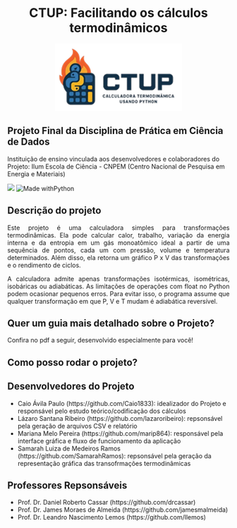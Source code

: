 <h1 align='center'>
  CTUP: Facilitando os cálculos termodinâmicos</a>
</h1>
<div align="center">

  ![logo](images/Logo_CTUP-removebg-preview.png)

</div>

<h2>Projeto Final da Disciplina de Prática em Ciência de Dados</h2> 
Instituição de ensino vinculada aos desenvolvedores e colaboradores do Projeto: Ilum Escola de Ciência - CNPEM (Centro Nacional de Pesquisa em Energia e Materiais)

<p align="center">

  <img loading="lazy" src="http://img.shields.io/static/v1?label=STATUS&message=EM%20DESENVOLVIMENTO&color=GREEN&style=for-the-badge"/>  ![Made withPython](https://img.shields.io/badge/Python-14354C?style=for-the-badge&logo=python&logoColor=white)

</p>

<h2>Descrição do projeto</a></h2>

<p align="justify"> Este projeto é uma calculadora simples para transformações termodinâmicas. Ela pode calcular calor, trabalho, variação da energia interna e da entropia em um gás monoatômico ideal a partir de uma sequência de pontos, cada um com pressão, volume e temperatura determinados. Além disso, ela retorna um gráfico P x V das transformações e o rendimento de ciclos.</p>

<p align='justify'> A calculadora admite apenas transformações isotérmicas, isométricas, isobáricas ou adiabáticas. As limitações de operações com float no Python podem ocasionar pequenos erros. Para evitar isso, o programa assume que qualquer transformação em que P, V e T mudam é adiabática reversível. </p>

<h2>Quer um guia mais detalhado sobre o Projeto? </h2>
Confira no pdf a seguir, desenvolvido especialmente para você!

<h2>Como posso rodar o projeto?</h2>

<h2>Desenvolvedores do Projeto</a></h2>
<ul>
  <li>Caio Ávila Paulo (https://github.com/Caio1833): idealizador do Projeto e responsável pelo estudo teórico/codificação dos cálculos</li>
  <li>Lázaro Santana Ribeiro (https://github.com/lazaroribeiro): repsonsável pela geração de arquivos CSV e relatório</li>
  <li>Mariana Melo Pereira (https://github.com/marip864): responsável pela interface gráfica e fluxo de funcionamento da aplicação</li>
  <li>Samarah Luiza de Medeiros Ramos (https://github.com/SamarahRamos): repsonsável pela geração da representação gráfica das transofrmações termodinâmicas</li>
</ul>

<h2>Professores Repsonsáveis</a></h2>
<ul>
  <li>Prof. Dr. Daniel Roberto Cassar (https://github.com/drcassar)</li>
  <li>Prof. Dr. James Moraes de Almeida (https://github.com/jamesmalmeida)</li>
  <li>Prof. Dr. Leandro Nascimento Lemos (https://github.com/llemos)</li>
</ul>
